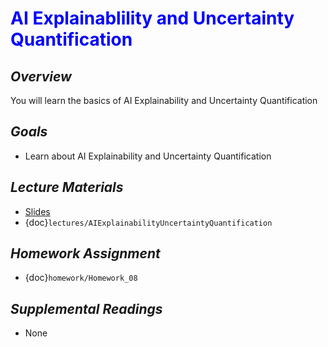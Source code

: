 # <span style="color: blue;"><b>AI Explainablility and Uncertainty Quantification</b></span>

## *Overview*
You will learn the basics of AI Explainability and Uncertainty Quantification

## *Goals*
* Learn about AI Explainability and Uncertainty Quantification

## *Lecture Materials*
* [Slides](https://docs.google.com/presentation/d/1jGxr3j5t7Ahi3Ai6501dVJXOIzvlYMGhe9ZDqHlcfjo/edit?usp=sharing)
* {doc}`lectures/AIExplainabilityUncertaintyQuantification`

## *Homework Assignment*
* {doc}`homework/Homework_08`

## *Supplemental Readings*
* None